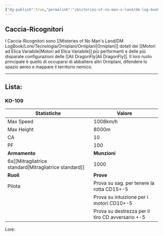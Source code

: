 ```yaml
---
{"dg-publish":true,"permalink":"/misteries-of-no-man-s-land/dm-log-book/lore/tecnologia/orniplani/caccia-ricognitori/"}
---
```


## Caccia-Ricognitori
I Caccia-Ricognitori sono [[Misteries of No Man's Land/DM LogBook/Lore/Tecnologia/Orniplani/Orniplani\|Orniplani]] dotati dei [[Motori ad Elica Variabile\|Motori ad Elica Variabile]] più performanti e delle più disparate configurazioni delle [[Ali DragonFly\|Ali DragonFly]]. Il loro ruolo principale è quello di occuparsi di abbattere altri Orniplani, difendere lo spazio aereo e mappare il territorio nemico.

--- 
## Lista:
### KO-109

| Statistiche                   | **Valore**                                       |
| ----------------------------- | ------------------------------------------------ |
| Max Speed                     | 1008km/h                                         |
| Max Height                    | 8000m                                            |
| CA                            | 10                                               |
| PF                            | 100                                              |
| **Armamento**                 | **Munzioni**                                     |
| 6x[[Mitragliatrice standard\|Mitragliatrice standard]] | 1000                                             |
| **Ruoli**                     | **Prove**                                        |
| Pilota                        | Prova su sag. per tenere la rotta CD15+-5        |
|                               | Prova su intuizione per i motori CD10+-5         |
|                               | Prova su destrezza per il tiro CD avversario +-5 |
Lore: 